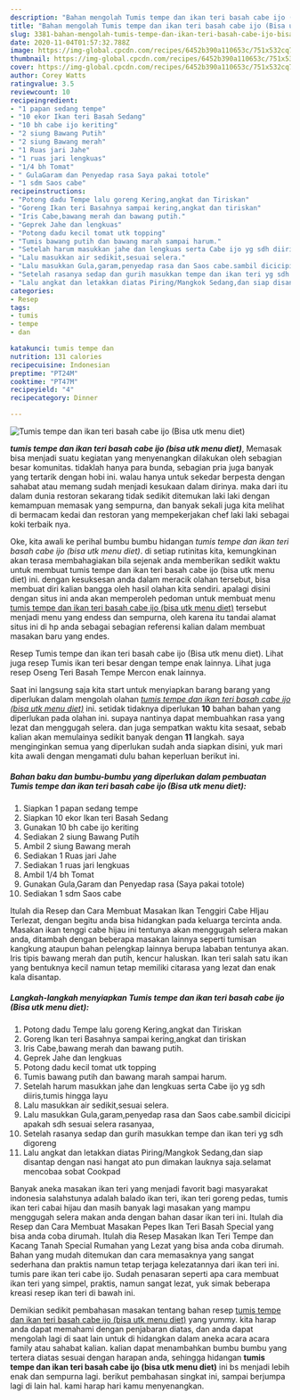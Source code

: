 ```yaml
---
description: "Bahan mengolah Tumis tempe dan ikan teri basah cabe ijo (Bisa utk menu diet), Menggugah Selera"
title: "Bahan mengolah Tumis tempe dan ikan teri basah cabe ijo (Bisa utk menu diet), Menggugah Selera"
slug: 3381-bahan-mengolah-tumis-tempe-dan-ikan-teri-basah-cabe-ijo-bisa-utk-menu-diet-menggugah-selera
date: 2020-11-04T01:57:32.788Z
image: https://img-global.cpcdn.com/recipes/6452b390a110653c/751x532cq70/tumis-tempe-dan-ikan-teri-basah-cabe-ijo-bisa-utk-menu-diet-foto-resep-utama.jpg
thumbnail: https://img-global.cpcdn.com/recipes/6452b390a110653c/751x532cq70/tumis-tempe-dan-ikan-teri-basah-cabe-ijo-bisa-utk-menu-diet-foto-resep-utama.jpg
cover: https://img-global.cpcdn.com/recipes/6452b390a110653c/751x532cq70/tumis-tempe-dan-ikan-teri-basah-cabe-ijo-bisa-utk-menu-diet-foto-resep-utama.jpg
author: Corey Watts
ratingvalue: 3.5
reviewcount: 10
recipeingredient:
- "1 papan sedang tempe"
- "10 ekor Ikan teri Basah Sedang"
- "10 bh cabe ijo keriting"
- "2 siung Bawang Putih"
- "2 siung Bawang merah"
- "1 Ruas jari Jahe"
- "1 ruas jari lengkuas"
- "1/4 bh Tomat"
- " GulaGaram dan Penyedap rasa Saya pakai totole"
- "1 sdm Saos cabe"
recipeinstructions:
- "Potong dadu Tempe lalu goreng Kering,angkat dan Tiriskan"
- "Goreng Ikan teri Basahnya sampai kering,angkat dan tiriskan"
- "Iris Cabe,bawang merah dan bawang putih."
- "Geprek Jahe dan lengkuas"
- "Potong dadu kecil tomat utk topping"
- "Tumis bawang putih dan bawang marah sampai harum."
- "Setelah harum masukkan jahe dan lengkuas serta Cabe ijo yg sdh diiris,tumis hingga layu"
- "Lalu masukkan air sedikit,sesuai selera."
- "Lalu masukkan Gula,garam,penyedap rasa dan Saos cabe.sambil dicicipi apakah sdh sesuai selera rasanyaa,"
- "Setelah rasanya sedap dan gurih masukkan tempe dan ikan teri yg sdh digoreng"
- "Lalu angkat dan letakkan diatas Piring/Mangkok Sedang,dan siap disantap dengan nasi hangat ato pun dimakan lauknya saja.selamat mencobaa sobat Cookpad"
categories:
- Resep
tags:
- tumis
- tempe
- dan

katakunci: tumis tempe dan 
nutrition: 131 calories
recipecuisine: Indonesian
preptime: "PT24M"
cooktime: "PT47M"
recipeyield: "4"
recipecategory: Dinner

---
```



![Tumis tempe dan ikan teri basah cabe ijo (Bisa utk menu diet)](https://img-global.cpcdn.com/recipes/6452b390a110653c/751x532cq70/tumis-tempe-dan-ikan-teri-basah-cabe-ijo-bisa-utk-menu-diet-foto-resep-utama.jpg)

<b><i>tumis tempe dan ikan teri basah cabe ijo (bisa utk menu diet)</i></b>, Memasak bisa menjadi suatu kegiatan yang menyenangkan dilakukan oleh sebagian besar komunitas. tidaklah hanya para bunda, sebagian pria juga banyak yang tertarik dengan hobi ini. walau hanya untuk sekedar berpesta dengan sahabat atau memang sudah menjadi kesukaan dalam dirinya. maka dari itu dalam dunia restoran sekarang tidak sedikit ditemukan laki laki dengan kemampuan memasak yang sempurna, dan banyak sekali juga kita melihat di bermacam kedai dan restoran yang mempekerjakan chef laki laki sebagai koki terbaik nya.

Oke, kita awali ke perihal bumbu bumbu hidangan <i>tumis tempe dan ikan teri basah cabe ijo (bisa utk menu diet)</i>. di setiap rutinitas kita, kemungkinan akan terasa membahagiakan bila sejenak anda memberikan sedikit waktu untuk membuat tumis tempe dan ikan teri basah cabe ijo (bisa utk menu diet) ini. dengan kesuksesan anda dalam meracik olahan tersebut, bisa membuat diri kalian bangga oleh hasil olahan kita sendiri. apalagi disini dengan situs ini anda akan memperoleh pedoman untuk membuat menu <u>tumis tempe dan ikan teri basah cabe ijo (bisa utk menu diet)</u> tersebut menjadi menu yang endess dan sempurna, oleh karena itu tandai alamat situs ini di hp anda sebagai sebagian referensi kalian dalam membuat masakan baru yang endes.

Resep Tumis tempe dan ikan teri basah cabe ijo (Bisa utk menu diet). Lihat juga resep Tumis ikan teri besar dengan tempe enak lainnya. Lihat juga resep Oseng Teri Basah Tempe Mercon enak lainnya.


Saat ini langsung saja kita start untuk menyiapkan barang barang yang diperlukan dalam mengolah olahan <u><i>tumis tempe dan ikan teri basah cabe ijo (bisa utk menu diet)</i></u> ini. setidak tidaknya diperlukan <b>10</b> bahan bahan yang diperlukan pada olahan ini. supaya nantinya dapat membuahkan rasa yang lezat dan menggugah selera. dan juga sempatkan waktu kita sesaat, sebab kalian akan memulainya sedikit banyak dengan <b>11</b> langkah. saya menginginkan semua yang diperlukan sudah anda siapkan disini, yuk mari kita awali dengan mengamati dulu bahan keperluan berikut ini.

<!--inarticleads1-->

##### Bahan baku dan bumbu-bumbu yang diperlukan dalam pembuatan Tumis tempe dan ikan teri basah cabe ijo (Bisa utk menu diet):

1. Siapkan 1 papan sedang tempe
1. Siapkan 10 ekor Ikan teri Basah Sedang
1. Gunakan 10 bh cabe ijo keriting
1. Sediakan 2 siung Bawang Putih
1. Ambil 2 siung Bawang merah
1. Sediakan 1 Ruas jari Jahe
1. Sediakan 1 ruas jari lengkuas
1. Ambil 1/4 bh Tomat
1. Gunakan  Gula,Garam dan Penyedap rasa (Saya pakai totole)
1. Sediakan 1 sdm Saos cabe


Itulah dia Resep dan Cara Membuat Masakan Ikan Tenggiri Cabe HIjau Terlezat, dengan begitu anda bisa hidangkan pada keluarga tercinta anda. Masakan ikan tenggi cabe hijau ini tentunya akan menggugah selera makan anda, ditambah dengan beberapa masakan lainnya seperti tumisan kangkung ataupun bahan pelengkap lainnya berupa lababan tentunya akan. Iris tipis bawang merah dan putih, kencur haluskan. Ikan teri salah satu ikan yang bentuknya kecil namun tetap memiliki citarasa yang lezat dan enak kala disantap. 

<!--inarticleads2-->

##### Langkah-langkah menyiapkan Tumis tempe dan ikan teri basah cabe ijo (Bisa utk menu diet):

1. Potong dadu Tempe lalu goreng Kering,angkat dan Tiriskan
1. Goreng Ikan teri Basahnya sampai kering,angkat dan tiriskan
1. Iris Cabe,bawang merah dan bawang putih.
1. Geprek Jahe dan lengkuas
1. Potong dadu kecil tomat utk topping
1. Tumis bawang putih dan bawang marah sampai harum.
1. Setelah harum masukkan jahe dan lengkuas serta Cabe ijo yg sdh diiris,tumis hingga layu
1. Lalu masukkan air sedikit,sesuai selera.
1. Lalu masukkan Gula,garam,penyedap rasa dan Saos cabe.sambil dicicipi apakah sdh sesuai selera rasanyaa,
1. Setelah rasanya sedap dan gurih masukkan tempe dan ikan teri yg sdh digoreng
1. Lalu angkat dan letakkan diatas Piring/Mangkok Sedang,dan siap disantap dengan nasi hangat ato pun dimakan lauknya saja.selamat mencobaa sobat Cookpad


Banyak aneka masakan ikan teri yang menjadi favorit bagi masyarakat indonesia salahstunya adalah balado ikan teri, ikan teri goreng pedas, tumis ikan teri cabai hijau dan masih banyak lagi masakan yang mampu menggugah selera makan anda dengan bahan dasar ikan teri ini. Itulah dia Resep dan Cara Membuat Masakan Pepes Ikan Teri Basah Special yang bisa anda coba dirumah. Itulah dia Resep Masakan Ikan Teri Tempe dan Kacang Tanah Special Rumahan yang Lezat yang bisa anda coba dirumah. Bahan yang mudah ditemukan dan cara memasaknya yang sangat sederhana dan praktis namun tetap terjaga kelezatannya dari ikan teri ini. tumis pare ikan teri cabe ijo. Sudah penasaran seperti apa cara membuat ikan teri yang simpel, praktis, namun sangat lezat, yuk simak beberapa kreasi resep ikan teri di bawah ini. 

Demikian sedikit pembahasan masakan tentang bahan resep <u>tumis tempe dan ikan teri basah cabe ijo (bisa utk menu diet)</u> yang yummy. kita harap anda dapat memahami dengan penjabaran diatas, dan anda dapat mengolah lagi di saat lain untuk di hidangkan dalam aneka acara acara family atau sahabat kalian. kalian dapat menambahkan bumbu bumbu yang tertera diatas sesuai dengan harapan anda, sehingga hidangan <b>tumis tempe dan ikan teri basah cabe ijo (bisa utk menu diet)</b> ini bs menjadi lebih enak dan sempurna lagi. berikut pembahasan singkat ini, sampai berjumpa lagi di lain hal. kami harap hari kamu menyenangkan.
